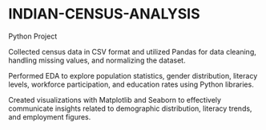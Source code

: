 # INDIAN-CENSUS-ANALYSIS



Python Project

Collected census data in CSV format and utilized Pandas for data cleaning, handling missing values, and normalizing the dataset.

Performed EDA to explore population statistics, gender distribution, literacy levels, workforce participation, and education rates using Python libraries.

Created visualizations with Matplotlib and Seaborn to effectively communicate insights related to demographic distribution, literacy trends, and employment figures.

